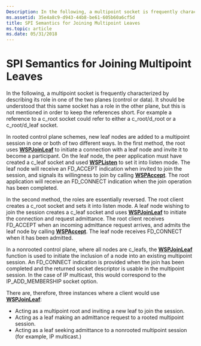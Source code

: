 ```yaml
---
Description: In the following, a multipoint socket is frequently characterized by describing its role in one of the two planes (control or data).
ms.assetid: 35e4a8c9-d943-44b8-be61-605b60a6cf5d
title: SPI Semantics for Joining Multipoint Leaves
ms.topic: article
ms.date: 05/31/2018
---
```


# SPI Semantics for Joining Multipoint Leaves

In the following, a multipoint socket is frequently characterized by describing its role in one of the two planes (control or data). It should be understood that this same socket has a role in the other plane, but this is not mentioned in order to keep the references short. For example a reference to a c\_root socket could refer to either a c\_root/d\_root or a c\_root/d\_leaf socket.

In rooted control plane schemes, new leaf nodes are added to a multipoint session in one or both of two different ways. In the first method, the root uses [**WSPJoinLeaf**](/windows/desktop/api/Ws2spi/nc-ws2spi-lpwspjoinleaf) to initiate a connection with a leaf node and invite it to become a participant. On the leaf node, the peer application must have created a c\_leaf socket and used [**WSPListen**](/previous-versions/windows/hardware/network/ff566297(v=vs.85)) to set it into listen mode. The leaf node will receive an FD\_ACCEPT indication when invited to join the session, and signals its willingness to join by calling [**WSPAccept**](/windows/desktop/api/Ws2spi/nc-ws2spi-lpwspaccept). The root application will receive an FD\_CONNECT indication when the join operation has been completed.

In the second method, the roles are essentially reversed. The root client creates a c\_root socket and sets it into listen mode. A leaf node wishing to join the session creates a c\_leaf socket and uses [**WSPJoinLeaf**](/windows/desktop/api/Ws2spi/nc-ws2spi-lpwspjoinleaf) to initiate the connection and request admittance. The root client receives FD\_ACCEPT when an incoming admittance request arrives, and admits the leaf node by calling [**WSPAccept**](/windows/desktop/api/Ws2spi/nc-ws2spi-lpwspaccept). The leaf node receives FD\_CONNECT when it has been admitted.

In a nonrooted control plane, where all nodes are c\_leafs, the [**WSPJoinLeaf**](/windows/desktop/api/Ws2spi/nc-ws2spi-lpwspjoinleaf) function is used to initiate the inclusion of a node into an existing multipoint session. An FD\_CONNECT indication is provided when the join has been completed and the returned socket descriptor is usable in the multipoint session. In the case of IP multicast, this would correspond to the IP\_ADD\_MEMBERSHIP socket option.

There are, therefore, three instances where a client would use [**WSPJoinLeaf**](/windows/desktop/api/Ws2spi/nc-ws2spi-lpwspjoinleaf):

-   Acting as a multipoint root and inviting a new leaf to join the session.
-   Acting as a leaf making an admittance request to a rooted multipoint session.
-   Acting as a leaf seeking admittance to a nonrooted multipoint session (for example, IP multicast.)

 

 